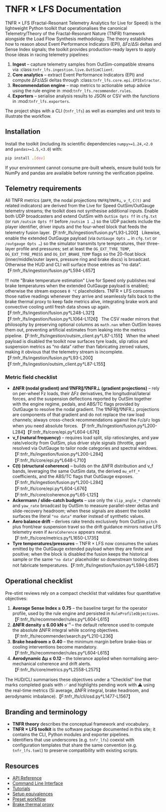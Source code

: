 # TNFR × LFS Documentation

TNFR × LFS (Fractal-Resonant Telemetry Analytics for Live for Speed) is
the lightweight Python toolkit that operationalises the canonical
Telemetry/Theory of the Fractal-Resonant Nature (TNFR) framework
alongside the Load Flow Synthesis methodology. The theory establishes
how to reason about Event Performance Indicators (EPI), ΔFz/ΔSi deltas
and Sense Index signals; the toolkit provides production-ready layers to
apply those ideas in racing telemetry pipelines:

1. **Ingest** – capture telemetry samples from OutSim-compatible
   streams via :class:`tnfr_lfs.ingestion.live.OutSimClient`.
2. **Core analytics** – extract Event Performance Indicators (EPI) and
   compute ΔFz/ΔSi deltas through :class:`tnfr_lfs.core.epi.EPIExtractor`.
3. **Recommendation engine** – map metrics to actionable setup advice
   using the rule engine in :mod:`tnfr_lfs.recommender.rules`.
4. **Exporters** – serialise analysis results to JSON or CSV with the
   functions in :mod:`tnfr_lfs.exporters`.

The project ships with a CLI (`tnfr_lfs`) as well as examples and unit
tests to illustrate the workflow.

## Installation

Install the toolkit (including its scientific dependencies
`numpy>=1.24,<2.0` and `pandas>=1.5,<3.0`) with:

```bash
pip install .[dev]
```

If your environment cannot consume pre-built wheels, ensure build tools for
NumPy and pandas are available before running the verification pipeline.

## Telemetry requirements

All TNFR metrics (`ΔNFR`, the nodal projections `∇NFR∥`/`∇NFR⊥`, `ν_f`, `C(t)` and related
indicators) are derived from the Live for Speed OutSim/OutGauge telemetry
streams; the toolkit does not synthesise additional inputs. Enable both
UDP broadcasters and extend OutSim with `OutSim Opts ff` in `cfg.txt`
(or run `/outsim Opts ff` before `/outsim 1 …`) so the UDP packets
include the player identifier, driver inputs and the four-wheel block
that feeds the telemetry fusion layer.【F:tnfr_lfs/ingestion/fusion.py†L93-L200】
Likewise, enable the extended OutGauge payload (via `OutGauge Opts …` in
`cfg.txt` or `/outgauge Opts …`) so the simulator transmits tyre
temperatures, their three-layer profile and pressures; set at least the
`OG_EXT_TYRE_TEMP`, `OG_EXT_TYRE_PRESS` and `OG_EXT_BRAKE_TEMP` flags so the
20-float block (inner/middle/outer layers, pressure ring and brake discs)
is broadcast. Otherwise the HUD and CLI will surface those entries as “no
data”.【F:tnfr_lfs/ingestion/fusion.py†L594-L657】

!!! note "Brake temperature estimation"
    Live for Speed only publishes real brake temperatures when the extended OutGauge payload is enabled; otherwise the stream exposes `0 °C` placeholders. TNFR × LFS consumes those native readings whenever they arrive and seamlessly falls back to the brake thermal proxy to keep fade metrics alive, integrating brake work and convective cooling until fresh data shows up again.【F:tnfr_lfs/ingestion/fusion.py†L248-L321】【F:tnfr_lfs/ingestion/fusion.py†L1064-L1126】
The CSV reader mirrors that philosophy by preserving optional columns as
`math.nan` when OutSim leaves them out, preventing artificial estimates
from leaking into the metrics pipeline.【F:tnfr_lfs/ingestion/outsim_client.py†L87-L155】
When the wheel payload is disabled the toolkit now surfaces tyre loads,
slip ratios and suspension metrics as “no data” rather than
fabricating zeroed values, making it obvious that the telemetry stream
is incomplete.【F:tnfr_lfs/ingestion/fusion.py†L93-L200】【F:tnfr_lfs/ingestion/outsim_client.py†L87-L155】

### Metric field checklist

- **ΔNFR (nodal gradient) and ∇NFR∥/∇NFR⊥ (gradient projections)** – rely on
  per-wheel Fz loads, their ΔFz derivatives, the longitudinal/lateral
  forces, and the suspension deflections reported by OutSim together with
  the engine regime, pedals, and ABS/TC flags provided by OutGauge to
  resolve the nodal gradient.  The ∇NFR∥/∇NFR⊥ projections are components of
  that gradient and do not replace the raw load channels; always cross-check
  recommendations against the `Fz`/`ΔFz` logs when you need absolute forces.
  【F:tnfr_lfs/ingestion/fusion.py†L200-L284】【F:tnfr_lfs/core/epi.py†L604-L676】
- **ν_f (natural frequency)** – requires load split, slip ratios/angles,
  and yaw rate/velocity from OutSim, plus driver style signals (throttle,
  gear) resolved via OutGauge to tailor node categories and spectral
  windows.【F:tnfr_lfs/ingestion/fusion.py†L200-L284】【F:tnfr_lfs/core/epi.py†L648-L710】
- **C(t) (structural coherence)** – builds on the ΔNFR distribution and
  ν_f bands, leveraging the same OutSim data, the derived `mu_eff_*`
  coefficients, and the ABS/TC flags that OutGauge exposes.【F:tnfr_lfs/ingestion/fusion.py†L200-L284】【F:tnfr_lfs/core/epi.py†L604-L676】【F:tnfr_lfs/core/coherence.py†L65-L125】
- **Ackermann / slide-catch budgets** – use only the `slip_angle_*`
  channels and `yaw_rate` broadcast by OutSim to measure parallel-steer
  deltas and slide-recovery headroom; when these signals are absent the
  toolkit surfaces the literal `"no data"` marker instead of synthetic
  values.
- **Aero balance drift** – derives rake trends exclusively from OutSim
  `pitch` plus front/rear suspension travel so the drift guidance mirrors
  native LFS telemetry even if `AeroCoherence` appears neutral.【F:tnfr_lfs/core/metrics.py†L1650-L1735】
- **Tyre temperatures/pressures** – TNFR × LFS now consumes the values
  emitted by the OutGauge extended payload when they are finite and
  positive; when the block is disabled the fusion keeps the historical
  sample or the same `"no data"` placeholder so downstream tooling does
  not fabricate temperatures.【F:tnfr_lfs/ingestion/fusion.py†L594-L657】

## Operational checklist

Pre-stint reviews rely on a compact checklist that validates four
quantitative objectives:

1. **Average Sense Index ≥ 0.75** – the baseline target for the operator
   profile, used by the rule engine and persisted in
   `RuleProfileObjectives`.【F:tnfr_lfs/recommender/rules.py†L604-L615】
2. **ΔNFR density ≤ 6.00 kN·s⁻¹** – the default reference used to compute
   the absolute ΔNFR integral while scoring objectives.【F:tnfr_lfs/recommender/search.py†L210-L236】
3. **Brake headroom ≥ 0.40** – the minimum margin before brake-bias or
   cooling interventions become mandatory.【F:tnfr_lfs/recommender/rules.py†L604-L615】
4. **Aerodynamic Δμ ≤ 0.12** – the tolerance applied when normalising
   aero-mechanical coherence and drift alerts.【F:tnfr_lfs/core/metrics.py†L2558-L2575】

The HUD/CLI summarises these objectives under a “Checklist” line that marks
completed goals with ✅ and highlights pending work with ⚠️ using the
real-time metrics (Si average, ΔNFR integral, brake headroom, and
aerodynamic imbalance).【F:tnfr_lfs/cli/osd.py†L1477-L1567】

## Branding and terminology

- **TNFR theory** describes the conceptual framework and vocabulary.
- **TNFR × LFS toolkit** is the software package documented in this
  site; it contains the CLI, Python modules and exporter pipelines.
- Identifiers that use underscores (e.g. `tnfr_lfs`) coexist with
  configuration templates that share the same convention (e.g.
  `tnfr_lfs.toml`) to preserve compatibility with existing scripts.

## Resources

- [API Reference](api_reference.md)
- [Command Line Interface](cli.md)
- [Tutorials](tutorials.md)
- [Setup equivalences](setup_equivalences.md)
- [Preset workflow](presets.md)
- [Brake thermal proxy](brake_thermal_proxy.md)
